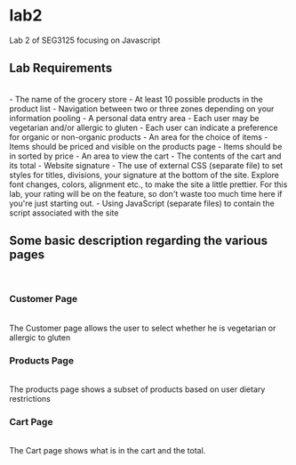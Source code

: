 # lab2
Lab 2 of SEG3125 focusing on Javascript <br>

## Lab Requirements
<br>
- The name of the grocery store
- At least 10 possible products in the product list
- Navigation between two or three zones depending on your information pooling
- A personal data entry area
    - Each user may be vegetarian and/or allergic to gluten
    - Each user can indicate a preference for organic or non-organic products
- An area for the choice of items
    - Items should be priced and visible on the products page
    - Items should be in sorted by price
- An area to view the cart
    - The contents of the cart and its total
- Website signature
- The use of external CSS (separate file) to set styles for titles, divisions, your signature at the bottom of the site. Explore font changes, colors, alignment etc., to make the site a little prettier. For this lab, your rating will be on the feature, so don't waste too much time here if you're just starting out.
- Using JavaScript (separate files) to contain the script associated with the site

## Some basic description regarding the various pages
<br>

### Customer Page
<br>
The Customer page allows the user to select whether he is vegetarian or allergic to gluten

### Products Page
<br>
The products page shows a subset of products based on user dietary restrictions

### Cart Page
<br>
The Cart page shows what is in the cart and the total.
